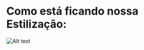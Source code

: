 # Como está ficando nossa Estilização:
![Alt text](https://github.com/Zarby009/Geeks-for-Geeks/blob/main/Captura%20de%20tela%202025-01-22%20221416.png "Optional title")
